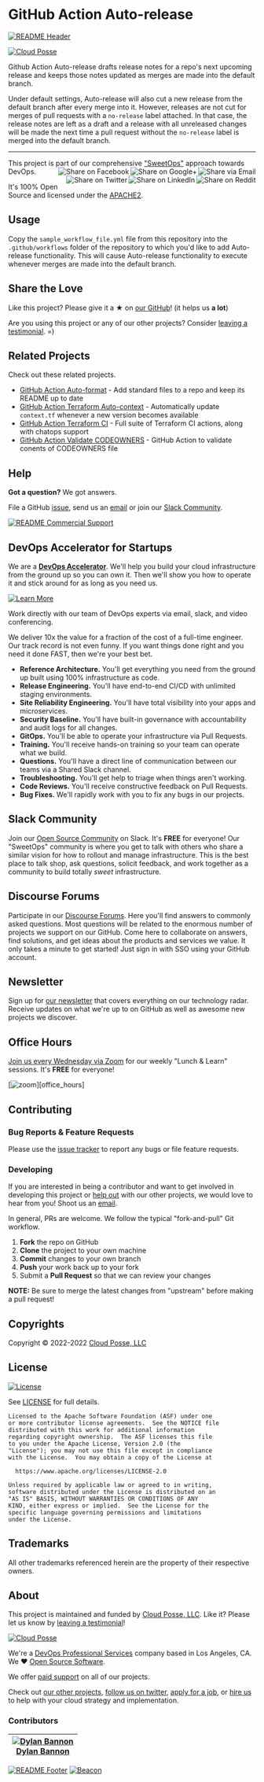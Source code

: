 
<!-- markdownlint-disable -->
# GitHub Action Auto-release
<!-- markdownlint-restore -->

[![README Header][readme_header_img]][readme_header_link]

[![Cloud Posse][logo]](https://cpco.io/homepage)

<!--




  ** DO NOT EDIT THIS FILE
  **
  ** This file was automatically generated by the `build-harness`.
  ** 1) Make all changes to `README.yaml`
  ** 2) Run `make init` (you only need to do this once)
  ** 3) Run`make readme` to rebuild this file.
  **
  ** (We maintain HUNDREDS of open source projects. This is how we maintain our sanity.)
  **





-->

Github Action Auto-release drafts release notes for a repo's next upcoming release and keeps those notes updated as merges are made into the default branch.

Under default settings, Auto-release will also cut a new release from the default branch after every merge into it. However, releases are not cut for merges of pull requests with a `no-release` label attached. In that case, the release notes are left as a draft and a release with all unreleased changes will be made the next time a pull request without the `no-release` label is merged into the default branch.

---

This project is part of our comprehensive ["SweetOps"](https://cpco.io/sweetops) approach towards DevOps.
[<img align="right" title="Share via Email" src="https://docs.cloudposse.com/images/ionicons/ios-email-outline-2.0.1-16x16-999999.svg"/>][share_email]
[<img align="right" title="Share on Google+" src="https://docs.cloudposse.com/images/ionicons/social-googleplus-outline-2.0.1-16x16-999999.svg" />][share_googleplus]
[<img align="right" title="Share on Facebook" src="https://docs.cloudposse.com/images/ionicons/social-facebook-outline-2.0.1-16x16-999999.svg" />][share_facebook]
[<img align="right" title="Share on Reddit" src="https://docs.cloudposse.com/images/ionicons/social-reddit-outline-2.0.1-16x16-999999.svg" />][share_reddit]
[<img align="right" title="Share on LinkedIn" src="https://docs.cloudposse.com/images/ionicons/social-linkedin-outline-2.0.1-16x16-999999.svg" />][share_linkedin]
[<img align="right" title="Share on Twitter" src="https://docs.cloudposse.com/images/ionicons/social-twitter-outline-2.0.1-16x16-999999.svg" />][share_twitter]




It's 100% Open Source and licensed under the [APACHE2](LICENSE).
















## Usage



Copy the `sample_workflow_file.yml` file from this repository into the `.github/workflows` folder of the repository to which you'd like to add Auto-release functionality.
This will cause Auto-release functionality to execute whenever merges are made into the default branch.








## Share the Love

Like this project? Please give it a ★ on [our GitHub](https://github.com/cloudposse/github-action-auto-release)! (it helps us **a lot**)

Are you using this project or any of our other projects? Consider [leaving a testimonial][testimonial]. =)



## Related Projects

Check out these related projects.

- [GitHub Action Auto-format](https://github.com/cloudposse/github-action-auto-format) - Add standard files to a repo and keep its README up to date
- [GitHub Action Terraform Auto-context](https://github.com/cloudposse/github-action-terraform-auto-context) - Automatically update `context.tf` whenever a new version becomes available
- [GitHub Action Terraform CI](https://github.com/cloudposse/github-action-terraform-ci) - Full suite of Terraform CI actions, along with chatops support
- [GitHub Action Validate CODEOWNERS](https://github.com/cloudposse/github-action-validate-codeowners) - GitHub Action to validate conents of CODEOWNERS file

## Help

**Got a question?** We got answers.

File a GitHub [issue](https://github.com/cloudposse/github-action-auto-release/issues), send us an [email][email] or join our [Slack Community][slack].

[![README Commercial Support][readme_commercial_support_img]][readme_commercial_support_link]

## DevOps Accelerator for Startups


We are a [**DevOps Accelerator**][commercial_support]. We'll help you build your cloud infrastructure from the ground up so you can own it. Then we'll show you how to operate it and stick around for as long as you need us.

[![Learn More](https://img.shields.io/badge/learn%20more-success.svg?style=for-the-badge)][commercial_support]

Work directly with our team of DevOps experts via email, slack, and video conferencing.

We deliver 10x the value for a fraction of the cost of a full-time engineer. Our track record is not even funny. If you want things done right and you need it done FAST, then we're your best bet.

- **Reference Architecture.** You'll get everything you need from the ground up built using 100% infrastructure as code.
- **Release Engineering.** You'll have end-to-end CI/CD with unlimited staging environments.
- **Site Reliability Engineering.** You'll have total visibility into your apps and microservices.
- **Security Baseline.** You'll have built-in governance with accountability and audit logs for all changes.
- **GitOps.** You'll be able to operate your infrastructure via Pull Requests.
- **Training.** You'll receive hands-on training so your team can operate what we build.
- **Questions.** You'll have a direct line of communication between our teams via a Shared Slack channel.
- **Troubleshooting.** You'll get help to triage when things aren't working.
- **Code Reviews.** You'll receive constructive feedback on Pull Requests.
- **Bug Fixes.** We'll rapidly work with you to fix any bugs in our projects.

## Slack Community

Join our [Open Source Community][slack] on Slack. It's **FREE** for everyone! Our "SweetOps" community is where you get to talk with others who share a similar vision for how to rollout and manage infrastructure. This is the best place to talk shop, ask questions, solicit feedback, and work together as a community to build totally *sweet* infrastructure.

## Discourse Forums

Participate in our [Discourse Forums][discourse]. Here you'll find answers to commonly asked questions. Most questions will be related to the enormous number of projects we support on our GitHub. Come here to collaborate on answers, find solutions, and get ideas about the products and services we value. It only takes a minute to get started! Just sign in with SSO using your GitHub account.

## Newsletter

Sign up for [our newsletter][newsletter] that covers everything on our technology radar.  Receive updates on what we're up to on GitHub as well as awesome new projects we discover.

## Office Hours

[Join us every Wednesday via Zoom][office_hours] for our weekly "Lunch & Learn" sessions. It's **FREE** for everyone!

[![zoom](https://img.cloudposse.com/fit-in/200x200/https://cloudposse.com/wp-content/uploads/2019/08/Powered-by-Zoom.png")][office_hours]

## Contributing

### Bug Reports & Feature Requests

Please use the [issue tracker](https://github.com/cloudposse/github-action-auto-release/issues) to report any bugs or file feature requests.

### Developing

If you are interested in being a contributor and want to get involved in developing this project or [help out](https://cpco.io/help-out) with our other projects, we would love to hear from you! Shoot us an [email][email].

In general, PRs are welcome. We follow the typical "fork-and-pull" Git workflow.

 1. **Fork** the repo on GitHub
 2. **Clone** the project to your own machine
 3. **Commit** changes to your own branch
 4. **Push** your work back up to your fork
 5. Submit a **Pull Request** so that we can review your changes

**NOTE:** Be sure to merge the latest changes from "upstream" before making a pull request!



## Copyrights

Copyright © 2022-2022 [Cloud Posse, LLC](https://cloudposse.com)





## License

[![License](https://img.shields.io/badge/License-Apache%202.0-blue.svg)](https://opensource.org/licenses/Apache-2.0)

See [LICENSE](LICENSE) for full details.

```text
Licensed to the Apache Software Foundation (ASF) under one
or more contributor license agreements.  See the NOTICE file
distributed with this work for additional information
regarding copyright ownership.  The ASF licenses this file
to you under the Apache License, Version 2.0 (the
"License"); you may not use this file except in compliance
with the License.  You may obtain a copy of the License at

  https://www.apache.org/licenses/LICENSE-2.0

Unless required by applicable law or agreed to in writing,
software distributed under the License is distributed on an
"AS IS" BASIS, WITHOUT WARRANTIES OR CONDITIONS OF ANY
KIND, either express or implied.  See the License for the
specific language governing permissions and limitations
under the License.
```









## Trademarks

All other trademarks referenced herein are the property of their respective owners.

## About

This project is maintained and funded by [Cloud Posse, LLC][website]. Like it? Please let us know by [leaving a testimonial][testimonial]!

[![Cloud Posse][logo]][website]

We're a [DevOps Professional Services][hire] company based in Los Angeles, CA. We ❤️  [Open Source Software][we_love_open_source].

We offer [paid support][commercial_support] on all of our projects.

Check out [our other projects][github], [follow us on twitter][twitter], [apply for a job][jobs], or [hire us][hire] to help with your cloud strategy and implementation.



### Contributors

<!-- markdownlint-disable -->
|  [![Dylan Bannon][dylanbannon_avatar]][dylanbannon_homepage]<br/>[Dylan Bannon][dylanbannon_homepage] |
|---|
<!-- markdownlint-restore -->

  [dylanbannon_homepage]: https://github.com/dylanbannon
  [dylanbannon_avatar]: https://img.cloudposse.com/150x150/https://github.com/dylanbannon.png

[![README Footer][readme_footer_img]][readme_footer_link]
[![Beacon][beacon]][website]

  [logo]: https://cloudposse.com/logo-300x69.svg
  [docs]: https://cpco.io/docs?utm_source=github&utm_medium=readme&utm_campaign=cloudposse/github-action-auto-release&utm_content=docs
  [website]: https://cpco.io/homepage?utm_source=github&utm_medium=readme&utm_campaign=cloudposse/github-action-auto-release&utm_content=website
  [github]: https://cpco.io/github?utm_source=github&utm_medium=readme&utm_campaign=cloudposse/github-action-auto-release&utm_content=github
  [jobs]: https://cpco.io/jobs?utm_source=github&utm_medium=readme&utm_campaign=cloudposse/github-action-auto-release&utm_content=jobs
  [hire]: https://cpco.io/hire?utm_source=github&utm_medium=readme&utm_campaign=cloudposse/github-action-auto-release&utm_content=hire
  [slack]: https://cpco.io/slack?utm_source=github&utm_medium=readme&utm_campaign=cloudposse/github-action-auto-release&utm_content=slack
  [linkedin]: https://cpco.io/linkedin?utm_source=github&utm_medium=readme&utm_campaign=cloudposse/github-action-auto-release&utm_content=linkedin
  [twitter]: https://cpco.io/twitter?utm_source=github&utm_medium=readme&utm_campaign=cloudposse/github-action-auto-release&utm_content=twitter
  [testimonial]: https://cpco.io/leave-testimonial?utm_source=github&utm_medium=readme&utm_campaign=cloudposse/github-action-auto-release&utm_content=testimonial
  [office_hours]: https://cloudposse.com/office-hours?utm_source=github&utm_medium=readme&utm_campaign=cloudposse/github-action-auto-release&utm_content=office_hours
  [newsletter]: https://cpco.io/newsletter?utm_source=github&utm_medium=readme&utm_campaign=cloudposse/github-action-auto-release&utm_content=newsletter
  [discourse]: https://ask.sweetops.com/?utm_source=github&utm_medium=readme&utm_campaign=cloudposse/github-action-auto-release&utm_content=discourse
  [email]: https://cpco.io/email?utm_source=github&utm_medium=readme&utm_campaign=cloudposse/github-action-auto-release&utm_content=email
  [commercial_support]: https://cpco.io/commercial-support?utm_source=github&utm_medium=readme&utm_campaign=cloudposse/github-action-auto-release&utm_content=commercial_support
  [we_love_open_source]: https://cpco.io/we-love-open-source?utm_source=github&utm_medium=readme&utm_campaign=cloudposse/github-action-auto-release&utm_content=we_love_open_source
  [terraform_modules]: https://cpco.io/terraform-modules?utm_source=github&utm_medium=readme&utm_campaign=cloudposse/github-action-auto-release&utm_content=terraform_modules
  [readme_header_img]: https://cloudposse.com/readme/header/img
  [readme_header_link]: https://cloudposse.com/readme/header/link?utm_source=github&utm_medium=readme&utm_campaign=cloudposse/github-action-auto-release&utm_content=readme_header_link
  [readme_footer_img]: https://cloudposse.com/readme/footer/img
  [readme_footer_link]: https://cloudposse.com/readme/footer/link?utm_source=github&utm_medium=readme&utm_campaign=cloudposse/github-action-auto-release&utm_content=readme_footer_link
  [readme_commercial_support_img]: https://cloudposse.com/readme/commercial-support/img
  [readme_commercial_support_link]: https://cloudposse.com/readme/commercial-support/link?utm_source=github&utm_medium=readme&utm_campaign=cloudposse/github-action-auto-release&utm_content=readme_commercial_support_link
  [share_twitter]: https://twitter.com/intent/tweet/?text=GitHub+Action+Auto-release&url=https://github.com/cloudposse/github-action-auto-release
  [share_linkedin]: https://www.linkedin.com/shareArticle?mini=true&title=GitHub+Action+Auto-release&url=https://github.com/cloudposse/github-action-auto-release
  [share_reddit]: https://reddit.com/submit/?url=https://github.com/cloudposse/github-action-auto-release
  [share_facebook]: https://facebook.com/sharer/sharer.php?u=https://github.com/cloudposse/github-action-auto-release
  [share_googleplus]: https://plus.google.com/share?url=https://github.com/cloudposse/github-action-auto-release
  [share_email]: mailto:?subject=GitHub+Action+Auto-release&body=https://github.com/cloudposse/github-action-auto-release
  [beacon]: https://ga-beacon.cloudposse.com/UA-76589703-4/cloudposse/github-action-auto-release?pixel&cs=github&cm=readme&an=github-action-auto-release
